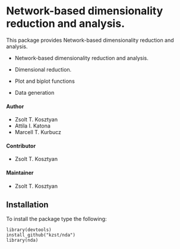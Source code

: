 # Network-based dimensionality reduction and analysis.

This package provides Network-based dimensionality reduction and analysis. 

* Network-based dimensionality reduction and analysis. 

* Dimensional reduction. 
* Plot and biplot functions
* Data generation

#### Author

* Zsolt T. Kosztyan
* Attila I. Katona
* Marcell T. Kurbucz

#### Contributor

* Zsolt T. Kosztyan

#### Maintainer

* Zsolt T. Kosztyan

## Installation

To install the package type the following:


```
library(devtools)
install_github("kzst/nda")
library(nda)
```
